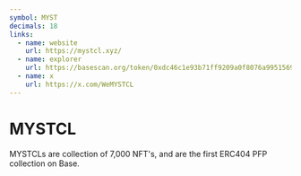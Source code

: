 ```yaml
---
symbol: MYST
decimals: 18
links:
  - name: website
    url: https://mystcl.xyz/
  - name: explorer
    url: https://basescan.org/token/0xdc46c1e93b71ff9209a0f8076a9951569dc35855
  - name: x
    url: https://x.com/WeMYSTCL
---
```


# MYSTCL

MYSTCLs are collection of 7,000 NFT's, and are the first ERC404 PFP collection on Base.
